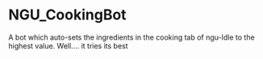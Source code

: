 # NGU_CookingBot
A bot which auto-sets the ingredients in the cooking tab of ngu-Idle to the highest value. Well.... it tries its best

